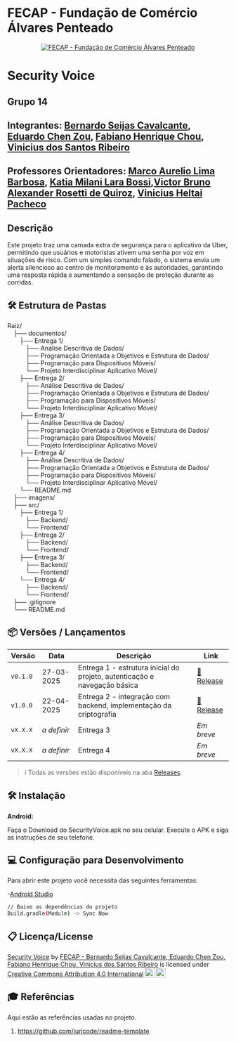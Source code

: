 # FECAP - Fundação de Comércio Álvares Penteado

<p align="center">
<a href= "https://www.fecap.br/"><img src="https://encrypted-tbn0.gstatic.com/images?q=tbn:ANd9GcRhZPrRa89Kma0ZZogxm0pi-tCn_TLKeHGVxywp-LXAFGR3B1DPouAJYHgKZGV0XTEf4AE&usqp=CAU" alt="FECAP - Fundação de Comércio Álvares Penteado" border="0"></a>
</p>

# Security Voice 

## Grupo 14

## Integrantes: <a href="https://github.com/BernardoSeijasCavalcante">Bernardo Seijas Cavalcante</a>, <a href="https://www.linkedin.com/in/eduardo-chen-zou-637443292/">Eduardo Chen Zou</a>, <a href="https://github.com/FabianoChou">Fabiano Henrique Chou</a>, <a href="https://github.com/ViniSantos09">Vinicius dos Santos Ribeiro</a>

## Professores Orientadores: <a href="">Marco Aurelio Lima Barbosa</a>, <a href="">Katia Milani Lara Bossi</a>,<a href="">Victor Bruno Alexander Rosetti de Quiroz</a>, <a href="">Vinicius Heltai Pacheco</a>

## Descrição

<!--<p align="center">
<img src="https://pix4free.org/assets/library/2021-01-20/originals/game.jpg" alt="NOME DO JOGO" border="0">
  Game by <a href="http://www.nyphotographic.com/">Nick Youngson</a> <a rel="license" href="https://creativecommons.org/licenses/by-sa/3.0/">CC BY-SA 3.0</a> <a href="http://pix4free.org/">Pix4free</a>
</p>-->


Este projeto traz uma camada extra de segurança para o aplicativo da Uber, permitindo que usuários e motoristas ativem uma senha por voz em situações de risco. Com um simples comando falado, o sistema envia um alerta silencioso ao centro de monitoramento e às autoridades, garantindo uma resposta rápida e aumentando a sensação de proteção durante as corridas.


## 🛠 Estrutura de Pastas

Raiz/<br>
&emsp;├── documentos/<br>
&emsp;&emsp;├── Entrega 1/<br>
&emsp;&emsp;&emsp;├── Análise Descritiva de Dados/<br>
&emsp;&emsp;&emsp;├── Programação Orientada a Objetivos e Estrutura de Dados/<br>
&emsp;&emsp;&emsp;├── Programação para Dispositivos Móveis/<br>
&emsp;&emsp;&emsp;└── Projeto Interdisciplinar Aplicativo Móvel/<br>
&emsp;&emsp;├── Entrega 2/<br>
&emsp;&emsp;&emsp;├── Análise Descritiva de Dados/<br>
&emsp;&emsp;&emsp;├── Programação Orientada a Objetivos e Estrutura de Dados/<br>
&emsp;&emsp;&emsp;├── Programação para Dispositivos Móveis/<br>
&emsp;&emsp;&emsp;└── Projeto Interdisciplinar Aplicativo Móvel/<br>
&emsp;&emsp;├── Entrega 3/<br>
&emsp;&emsp;&emsp;├── Análise Descritiva de Dados/<br>
&emsp;&emsp;&emsp;├── Programação Orientada a Objetivos e Estrutura de Dados/<br>
&emsp;&emsp;&emsp;├── Programação para Dispositivos Móveis/<br>
&emsp;&emsp;&emsp;└── Projeto Interdisciplinar Aplicativo Móvel/<br>
&emsp;&emsp;├── Entrega 4/<br>
&emsp;&emsp;&emsp;├── Análise Descritiva de Dados/<br>
&emsp;&emsp;&emsp;├── Programação Orientada a Objetivos e Estrutura de Dados/<br>
&emsp;&emsp;&emsp;├── Programação para Dispositivos Móveis/<br>
&emsp;&emsp;&emsp;└── Projeto Interdisciplinar Aplicativo Móvel/<br>
&emsp;&emsp;└── README.md<br>
&emsp;├── imagens/<br>
&emsp;├── src/<br>
&emsp;&emsp;├── Entrega 1/<br>
&emsp;&emsp;&emsp;├── Backend/<br>
&emsp;&emsp;&emsp;└── Frontend/<br>
&emsp;&emsp;├── Entrega 2/<br>
&emsp;&emsp;&emsp;├── Backend/<br>
&emsp;&emsp;&emsp;└── Frontend/<br>
&emsp;&emsp;├── Entrega 3/<br>
&emsp;&emsp;&emsp;├── Backend/<br>
&emsp;&emsp;&emsp;└── Frontend/<br>
&emsp;&emsp;└── Entrega 4/<br>
&emsp;&emsp;&emsp;├── Backend/<br>
&emsp;&emsp;&emsp;└── Frontend/<br>
&emsp;├── .gitignore<br>
&emsp;└── README.md<br>

## 📦 Versões / Lançamentos

| Versão | Data | Descrição | Link |
|--------|------|-----------|------|
| `v0.1.0` | 27-03-2025 | Entrega 1 - estrutura inicial do projeto, autenticação e navegação básica | [🔗 Release](https://github.com/2025-1-NCC3/Projeto14/releases/tag/v0.1.0-alpha) |
| `v1.0.0` | 22-04-2025 | Entrega 2 - integração com backend, implementação da criptografia | [🔗 Release](https://github.com/2025-1-NCC3/Projeto14/releases/tag/v1.0-beta) |
| `vX.X.X` | _a definir_ | Entrega 3  | _Em breve_ |
| `vX.X.X` | _a definir_ | Entrega 4 | _Em breve_ |

> ℹ️ Todas as versões estão disponíveis na aba [Releases](https://github.com/2025-1-NCC3/Projeto14/releases).

## 🛠 Instalação

<b>Android:</b>

Faça o Download do SecurityVoice.apk no seu celular.
Execute o APK e siga as instruções de seu telefone.

## 💻 Configuração para Desenvolvimento

Para abrir este projeto você necessita das seguintes ferramentas:

-<a href="https://developer.android.com/studio?hl=pt-br">Android Studio</a>

```sh
// Baixe as dependências do projeto
Build.gradle(Module) -> Sync Now
```

## 📋 Licença/License
<p xmlns:cc="http://creativecommons.org/ns#" xmlns:dct="http://purl.org/dc/terms/"><a property="dct:title" rel="cc:attributionURL" href="https://github.com/2025-1-NCC3/Projeto14">Security Voice</a> by <a rel="cc:attributionURL dct:creator" property="cc:attributionName" href="https://github.com/2025-1-NCC3/Projeto14">FECAP - Bernardo Seijas Cavalcante, Eduardo Chen Zou, Fabiano Henrique Chou, Vinicius dos Santos Ribeiro</a> is licensed under <a href="https://creativecommons.org/licenses/by/4.0/?ref=chooser-v1" target="_blank" rel="license noopener noreferrer" style="display:inline-block;">Creative Commons Attribution 4.0 International<img style="height:22px!important;margin-left:3px;vertical-align:text-bottom;" src="https://mirrors.creativecommons.org/presskit/icons/cc.svg?ref=chooser-v1" alt=""><img style="height:22px!important;margin-left:3px;vertical-align:text-bottom;" src="https://mirrors.creativecommons.org/presskit/icons/by.svg?ref=chooser-v1" alt=""></a></p>

## 🎓 Referências

Aqui estão as referências usadas no projeto.

1. <https://github.com/iuricode/readme-template>

